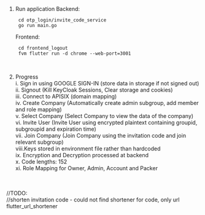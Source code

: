1. Run application
    Backend: <br>

        cd otp_login/invite_code_service
        go run main.go
           
    Frontend:<br>

        cd frontend_logout
        fvm flutter run -d chrome --web-port=3001

    <br>

2. Progress<br>
    i.   Sign in using GOOGLE SIGN-IN (store data in storage if not signed out)<br>
    ii.  Signout (Kill KeyCloak Sessions, Clear storage and cookies)<br>
    iii. Connect to APISIX (domain mapping)<br>
    iv.  Create Company (Automatically create admin subgroup, add member and role mapping)<br>
    v.   Select Company (Select Company to view the data of the company)<br>
    vi.  Invite User (Invite User using encrypted plaintext containing groupid, subgroupid and expiration time) <br>
    vii. Join Company (Join Company using the invitation code and join relevant subgroup)<br>
    viii.Keys stored in environment file rather than hardcoded<br>
    ix.  Encryption and Decryption processed at backend<br>
    x.   Code lengths: 152<br>
    xi.  Role Mapping for Owner, Admin, Account and Packer<br><br><br>

//TODO:<br>
//shorten invitation code - could not find shortener for code, only url<br>
    flutter_url_shortener <br>


